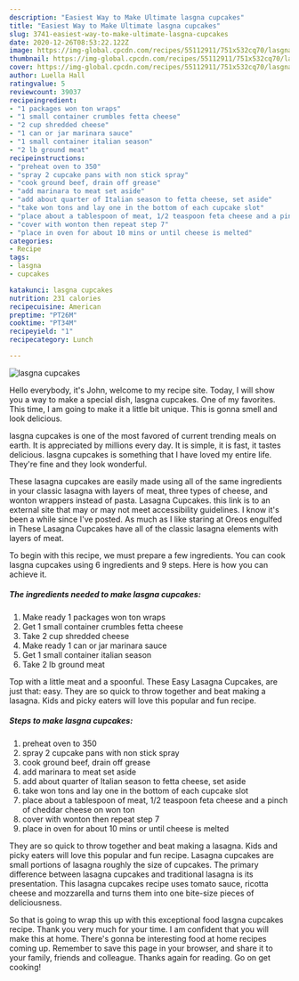 ```yaml
---
description: "Easiest Way to Make Ultimate lasgna cupcakes"
title: "Easiest Way to Make Ultimate lasgna cupcakes"
slug: 3741-easiest-way-to-make-ultimate-lasgna-cupcakes
date: 2020-12-26T08:53:22.122Z
image: https://img-global.cpcdn.com/recipes/55112911/751x532cq70/lasgna-cupcakes-recipe-main-photo.jpg
thumbnail: https://img-global.cpcdn.com/recipes/55112911/751x532cq70/lasgna-cupcakes-recipe-main-photo.jpg
cover: https://img-global.cpcdn.com/recipes/55112911/751x532cq70/lasgna-cupcakes-recipe-main-photo.jpg
author: Luella Hall
ratingvalue: 5
reviewcount: 39037
recipeingredient:
- "1 packages won ton wraps"
- "1 small container crumbles fetta cheese"
- "2 cup shredded cheese"
- "1 can or jar marinara sauce"
- "1 small container italian season"
- "2 lb ground meat"
recipeinstructions:
- "preheat oven to 350"
- "spray 2 cupcake pans with non stick spray"
- "cook ground beef, drain off grease"
- "add marinara to meat set aside"
- "add about quarter of Italian season to fetta cheese, set aside"
- "take won tons and lay one in the bottom of each cupcake slot"
- "place about a tablespoon of meat, 1/2 teaspoon feta cheese and a pinch of cheddar cheese on won ton"
- "cover with wonton then repeat step 7"
- "place in oven for about 10 mins or until cheese is melted"
categories:
- Recipe
tags:
- lasgna
- cupcakes

katakunci: lasgna cupcakes 
nutrition: 231 calories
recipecuisine: American
preptime: "PT26M"
cooktime: "PT34M"
recipeyield: "1"
recipecategory: Lunch

---
```



![lasgna cupcakes](https://img-global.cpcdn.com/recipes/55112911/751x532cq70/lasgna-cupcakes-recipe-main-photo.jpg)

Hello everybody, it's John, welcome to my recipe site. Today, I will show you a way to make a special dish, lasgna cupcakes. One of my favorites. This time, I am going to make it a little bit unique. This is gonna smell and look delicious.

lasgna cupcakes is one of the most favored of current trending meals on earth. It is appreciated by millions every day. It is simple, it is fast, it tastes delicious. lasgna cupcakes is something that I have loved my entire life. They're fine and they look wonderful.

These lasagna cupcakes are easily made using all of the same ingredients in your classic lasagna with layers of meat, three types of cheese, and wonton wrappers instead of pasta. Lasagna Cupcakes. this link is to an external site that may or may not meet accessibility guidelines. I know it&#39;s been a while since I&#39;ve posted. As much as I like staring at Oreos engulfed in These Lasagna Cupcakes have all of the classic lasagna elements with layers of meat.


To begin with this recipe, we must prepare a few ingredients. You can cook lasgna cupcakes using 6 ingredients and 9 steps. Here is how you can achieve it.

<!--inarticleads1-->

##### The ingredients needed to make lasgna cupcakes:

1. Make ready 1 packages won ton wraps
1. Get 1 small container crumbles fetta cheese
1. Take 2 cup shredded cheese
1. Make ready 1 can or jar marinara sauce
1. Get 1 small container italian season
1. Take 2 lb ground meat


Top with a little meat and a spoonful. These Easy Lasagna Cupcakes, are just that: easy. They are so quick to throw together and beat making a lasagna. Kids and picky eaters will love this popular and fun recipe. 

<!--inarticleads2-->

##### Steps to make lasgna cupcakes:

1. preheat oven to 350
1. spray 2 cupcake pans with non stick spray
1. cook ground beef, drain off grease
1. add marinara to meat set aside
1. add about quarter of Italian season to fetta cheese, set aside
1. take won tons and lay one in the bottom of each cupcake slot
1. place about a tablespoon of meat, 1/2 teaspoon feta cheese and a pinch of cheddar cheese on won ton
1. cover with wonton then repeat step 7
1. place in oven for about 10 mins or until cheese is melted


They are so quick to throw together and beat making a lasagna. Kids and picky eaters will love this popular and fun recipe. Lasagna cupcakes are small portions of lasagna roughly the size of cupcakes. The primary difference between lasagna cupcakes and traditional lasagna is its presentation. This lasagna cupcakes recipe uses tomato sauce, ricotta cheese and mozzarella and turns them into one bite-size pieces of deliciousness. 

So that is going to wrap this up with this exceptional food lasgna cupcakes recipe. Thank you very much for your time. I am confident that you will make this at home. There's gonna be interesting food at home recipes coming up. Remember to save this page in your browser, and share it to your family, friends and colleague. Thanks again for reading. Go on get cooking!
